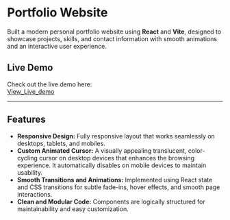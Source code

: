 # Portfolio Website

Built a modern personal portfolio website using **React** and **Vite**, designed to showcase projects, skills, and contact information with smooth animations and an interactive user experience.

## Live Demo

Check out the live demo here:  
[View_Live_demo](https://portfolio-website-eight-lac-69.vercel.app/)

---

## Features

- **Responsive Design:** Fully responsive layout that works seamlessly on desktops, tablets, and mobiles.
- **Custom Animated Cursor:** A visually appealing translucent, color-cycling cursor on desktop devices that enhances the browsing experience. It automatically disables on mobile devices to maintain usability.
- **Smooth Transitions and Animations:** Implemented using React state and CSS transitions for subtle fade-ins, hover effects, and smooth page interactions.
- **Clean and Modular Code:** Components are logically structured for maintainability and easy customization.
